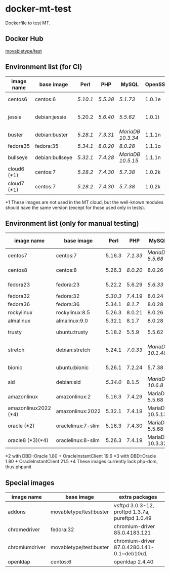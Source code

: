 # docker-mt-test
Dockerfile to test MT.

## Docker Hub

[movabletype/test](https://hub.docker.com/r/movabletype/test)

## Environment list (for CI)

|image name|base image|Perl|PHP|MySQL|OpenSSL|End of Life|
|-|-|-|-|-|-|-|
|centos6|centos:6|*5.10.1*|*5.5.38*|*5.1.73*|1.0.1e|2020-11|
|jessie|debian:jessie|5.20.2|*5.6.40*|*5.5.62*|1.0.1t|2020-06 (LTS)|
|buster|debian:buster|*5.28.1*|*7.3.31*|*MariaDB 10.3.34*|1.1.1n|2022-01|
|fedora35|fedora:35|*5.34.1*|*8.0.20*|*8.0.28*|1.1.1o|-|
|bullseye|debian:bullseye|*5.32.1*|*7.4.28*|*MariaDB 10.5.15*|1.1.1n|-|
|cloud6 (\*1)|centos:7|*5.28.2*|*7.4.30*|*5.7.38*|1.0.2k|-|
|cloud7 (\*1)|centos:7|*5.28.2*|*7.4.30*|*5.7.38*|1.0.2k|-|

\*1 These images are not used in the MT cloud, but the well-known modules should have the same version (except for those used only in tests).

## Environment list (only for manual testing)

|image name|base image|Perl|PHP|MySQL|OpenSSL|End of Life|
|-|-|-|-|-|-|-|
|centos7|centos:7|5.16.3|*7.1.33*|*MariaDB 5.5.68*|1.0.2k|2024-06|
|centos8|centos:8|5.26.3|*8.0.20*|8.0.26|1.1.1k|2021-12|
|fedora23|fedora:23|5.22.2|5.6.29|*5.6.33*|1.0.2j|2016-12|
|fedora32|fedora:32|*5.30.3*|7.4.19|8.0.24|1.1.1k|-|
|fedora36|fedora:36|5.34.1|*8.1.7*|8.0.28|3.0.3|-|
|rockylinux|rockylinux:8.5|5.26.3|8.0.21|8.0.26|1.1.1k|-|
|almalinux|almalinux:9.0|5.32.1|8.1.7|8.0.28|3.0.1|-|
|trusty|ubuntu:trusty|5.18.2|5.5.9|5.5.62|1.0.1f|2019-04|
|stretch|debian:stretch|5.24.1|*7.0.33*|*MariaDB 10.1.48*|1.1.0l|2022-01 (LTS)|
|bionic|ubuntu:bionic|5.26.1|7.2.24|5.7.38|1.1.1|2023-04|
|sid|debian:sid|*5.34.0*|8.1.5|*MariaDB 10.6.8*|3.0.4|-|
|amazonlinux|amazonlinux:2|5.16.3|7.4.29|MariaDB 5.5.68|1.0.2k|-|
|amazonlinux2022 (\*4)|amazonlinux:2022|5.32.1|7.4.19|MariaDB 10.5.13|1.1.1l|-|
|oracle (\*2)|oraclelinux:7-slim|5.16.3|7.4.30|MariaDB 5.5.68|1.0.2k|-|
|oracle8 (\*3)(\*4)|oraclelinux:8-slim|5.26.3|7.4.19|MariaDB 10.3.32|1.1.1k|-|

\*2 with DBD::Oracle 1.80 + OracleInstantClient 19.6
\*3 with DBD::Oracle 1.80 + OracleInstantClient 21.5
\*4 These images currently lack php-dom, thus phpunit

## Special images

|image name|base image|extra packages|
|-|-|-|
|addons|movabletype/test:buster|vsftpd 3.0.3-12, proftpd 1.3.7a, pureftpd 1.0.49|
|chromedriver|fedora:32|chromium-driver 85.0.4183.121|
|chromiumdriver|movabletype/test:buster|chromium-driver 87.0.4280.141-0.1~deb10u1|
|openldap|centos:6|openldap 2.4.40|
